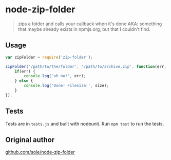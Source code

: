 # node-zip-folder

> zips a folder and calls your callback when it's done
> AKA: something that maybe already exists in npmjs.org, but that I couldn't find.

## Usage

```javascript
var zipFolder = require('zip-folder');

zipFolder('/path/to/the/folder', '/path/to/archive.zip', function(err, size) {
	if(err) {
		console.log('oh no!', err);
	} else {
		console.log('Done! Filesize:', size);
	}
});
```

## Tests

Tests are in `tests.js` and built with nodeunit. Run `npm test` to run the tests.

## Original author

[github.com/sole/node-zip-folder](https://github.com/sole/node-zip-folder)